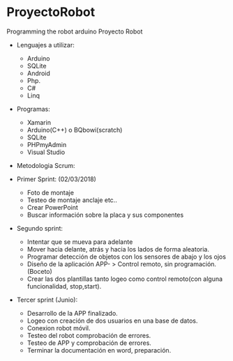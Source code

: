 # ProyectoRobot
Programming the robot arduino
Proyecto Robot

- Lenguajes a utilizar:

  - Arduino
  - SQLite
  - Android
  - Php.
  - C#
  - Linq

- Programas:

  - Xamarin
  - Arduino(C++) o BQbowi(scratch)
  - SQLite
  - PHPmyAdmin
  - Visual Studio

- Metodologia Scrum:

- Primer Sprint: (02/03/2018)

  - Foto de montaje
  - Testeo de montaje anclaje etc..
  - Crear PowerPoint
  - Buscar información sobre la placa y sus componentes

- Segundo sprint:

  - Intentar que se mueva para adelante
  - Mover hacia delante, atrás y hacia los lados de forma aleatoria.
  - Programar detección de objetos con los sensores de abajo y los ojos
  - Diseño de la aplicación APP- > Control remoto, sin programación. (Boceto)
  - Crear las dos plantillas tanto logeo como control remoto(con alguna funcionalidad, stop,start).

- Tercer sprint (Junio):

  - Desarrollo de la APP finalizado.
  - Logeo con creación de dos usuarios en una base de datos.
  - Conexion robot móvil.
  - Testeo del robot comprobación de errores.
  - Testeo de APP y comprobación de errores.
  - Terminar la documentación en word, preparación.
